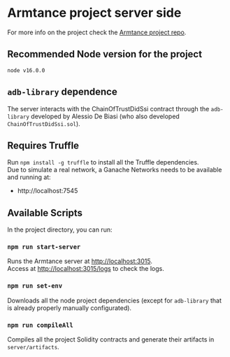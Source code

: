 # Armtance project server side

For more info on the project check the [Armtance project repo](https://github.com/RaffaBux/Armtance).

## Recommended Node version for the project

`node v16.0.0`

## `adb-library` dependence

The server interacts with the ChainOfTrustDidSsi contract through the `adb-library` developed
by Alessio De Biasi (who also developed `ChainOfTrustDidSsi.sol`).

## Requires Truffle

Run `npm install -g truffle` to install all the Truffle dependencies. </br>
Due to simulate a real network, a Ganache Networks needs to be available and running at:
* http://localhost:7545

## Available Scripts

In the project directory, you can run:

### `npm run start-server`

Runs the Armtance server at [http://localhost:3015](http://localhost:3015). </br>
Access at [http://localhost:3015/logs](http://localhost:3015/logs) to check the logs.

### `npm run set-env`

Downloads all the node project dependencies (except for `adb-library` that is already properly manually configurated).

### `npm run compileAll`

Compiles all the project Solidity contracts and generate their artifacts in `server/artifacts`.
